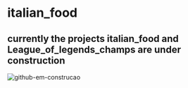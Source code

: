 # italian_food 

## currently the projects italian_food and League_of_legends_champs are under construction 


![github-em-construcao](https://user-images.githubusercontent.com/101835324/169038365-d4717a90-c623-4a47-b126-55d87cad1dd3.gif)
